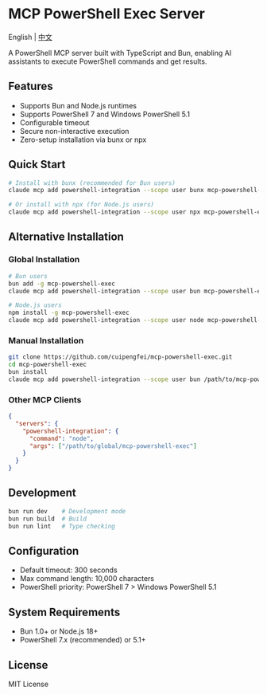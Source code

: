 # MCP PowerShell Exec Server

English | [中文](README.md)

A PowerShell MCP server built with TypeScript and Bun, enabling AI assistants to execute PowerShell commands and get results.

## Features

- Supports Bun and Node.js runtimes
- Supports PowerShell 7 and Windows PowerShell 5.1
- Configurable timeout
- Secure non-interactive execution
- Zero-setup installation via bunx or npx

## Quick Start

```bash
# Install with bunx (recommended for Bun users)
claude mcp add powershell-integration --scope user bunx mcp-powershell-exec

# Or install with npx (for Node.js users)
claude mcp add powershell-integration --scope user npx mcp-powershell-exec
```

## Alternative Installation

### Global Installation
```bash
# Bun users
bun add -g mcp-powershell-exec
claude mcp add powershell-integration --scope user bun mcp-powershell-exec

# Node.js users
npm install -g mcp-powershell-exec
claude mcp add powershell-integration --scope user node mcp-powershell-exec
```

### Manual Installation
```bash
git clone https://github.com/cuipengfei/mcp-powershell-exec.git
cd mcp-powershell-exec
bun install
claude mcp add powershell-integration --scope user bun /path/to/mcp-powershell-exec/powershell.ts
```

### Other MCP Clients
```json
{
  "servers": {
    "powershell-integration": {
      "command": "node",
      "args": ["/path/to/global/mcp-powershell-exec"]
    }
  }
}
```

## Development

```bash
bun run dev    # Development mode
bun run build  # Build
bun run lint   # Type checking
```

## Configuration

- Default timeout: 300 seconds
- Max command length: 10,000 characters
- PowerShell priority: PowerShell 7 > Windows PowerShell 5.1

## System Requirements

- Bun 1.0+ or Node.js 18+
- PowerShell 7.x (recommended) or 5.1+

## License

MIT License